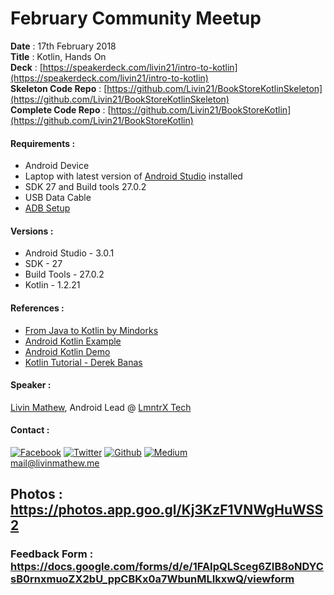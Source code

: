 # February Community Meetup

**Date**         : 17th February 2018    
**Title**        : Kotlin, Hands On      
**Deck**         : [https://speakerdeck.com/livin21/intro-to-kotlin](https://speakerdeck.com/livin21/intro-to-kotlin)  
**Skeleton Code Repo** : [https://github.com/Livin21/BookStoreKotlinSkeleton](https://github.com/Livin21/BookStoreKotlinSkeleton)    
**Complete Code Repo** : [https://github.com/Livin21/BookStoreKotlin](https://github.com/Livin21/BookStoreKotlin) 

#### Requirements : ####
* Android Device 
* Laptop with latest version of [Android Studio][android-studio-link] installed
* SDK 27 and Build tools 27.0.2
* USB Data Cable
* [ADB Setup][adb-link]

#### Versions : ####
* Android Studio - 3.0.1
* SDK - 27
* Build Tools - 27.0.2
* Kotlin - 1.2.21

#### References : ####    
* [From Java to Kotlin by Mindorks](https://github.com/MindorksOpenSource/from-java-to-kotlin)
* [Android Kotlin Example](https://github.com/irontec/android-kotlin-samples)
* [Android Kotlin Demo](https://github.com/yodle/android-kotlin-demo)
* [Kotlin Tutorial - Derek Banas](https://www.youtube.com/watch?v=H_oGi8uuDpA)


#### Speaker : ####  
[Livin Mathew][github-link], Android Lead @ [LmntrX Tech][lmntrx-link] 
        
#### Contact : ####   
[![Facebook][facebook-logo]][facebook-link] [![Twitter][twitter-logo]][twitter-link] [![Github][github-logo]][github-link] [![Medium][medium-logo]][medium-link] <br /> mail@livinmathew.me

[//]: # (References)
[facebook-logo]: https://image.ibb.co/f9chfn/facebook.png "facebook.com/livin21"
[medium-logo]: https://image.ibb.co/dq55i7/medium_1.png "medium.com/@livinmathew"
[github-logo]: https://image.ibb.co/dgSUAn/github_logo_1.png "github.com/livin21"
[twitter-logo]: https://image.ibb.co/dRhbO7/twitter.png "twitter.com/Livin_Mathew"
[profile-image]: https://image.ibb.co/m6UFi7/photo_2018_02_15_23_40_47.jpg "The Code Guy ;)"

[github-link]: https://github.com/Livin21
[lmntrx-link]: https://www.lmntrx.com
[facebook-link]: https://www.facebook.com/livin21
[twitter-link]: https://twitter.com/Livin_Mathew
[medium-link]: https://medium.com/@livinmathew
[android-studio-link]: https://developer.android.com/studio/index.html
[adb-link]: https://developer.android.com/studio/run/device.html


## Photos : https://photos.app.goo.gl/Kj3KzF1VNWgHuWSS2
### Feedback Form : https://docs.google.com/forms/d/e/1FAIpQLSceg6ZIB8oNDYCsB0rnxmuoZX2bU_ppCBKx0a7WbunMLIkxwQ/viewform
